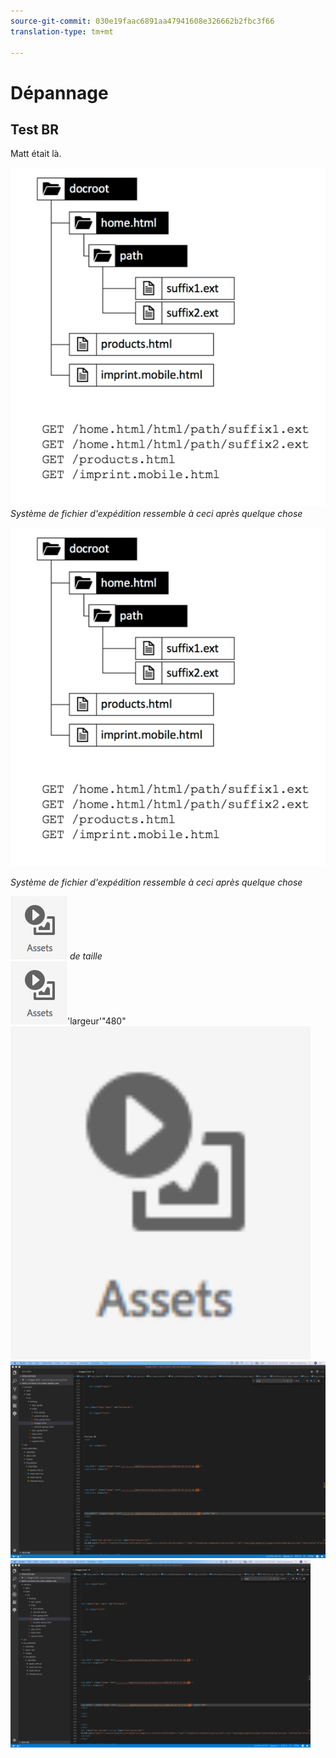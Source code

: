 ```yaml
---
source-git-commit: 030e19faac6891aa47941608e326662b2fbc3f66
translation-type: tm+mt

---
```

# Dépannage

## Test BR

Matt était là.

![Il s'agit d'une légende](filesystem-layout-urls-from-dispatcher.png)
*Système de fichier d'expédition ressemble à ceci après quelque chose*

![Il s'agit d'une légende](filesystem-layout-urls-from-dispatcher.png)

*Système de fichier d'expédition ressemble à ceci après quelque chose*


![Pas](assets/2018-07-24-13-47-56.png)
*de taille*
<br>
![Il s'agit d'une légende MD Attr](assets/2018-07-24-13-47-56.png)'largeur'"480"<br>
<img src="assets/2018-07-24-13-47-56.png" width="480"/>
<br>
![Grand](big.png)
<br>
<img src="big.png" width="480"/>
